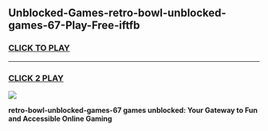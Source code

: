 
## Unblocked-Games-retro-bowl-unblocked-games-67-Play-Free-iftfb
<h3>
<a href="https://premium76.site?title=retro-bowl-unblocked-games-67&ref=09A">CLICK TO PLAY</a></h3>
<hr>

<h3>
<a href="https://premium76.site?title=retro-bowl-unblocked-games-67&ref=09A">CLICK 2 PLAY</a>
  
</h3>

<a href="https://premium76.site?title=retro-bowl-unblocked-games-67&ref=09A"><img src="https://clearcache.store/games.png"></a>


**retro-bowl-unblocked-games-67 games unblocked: Your Gateway to Fun and Accessible Online Gaming**
